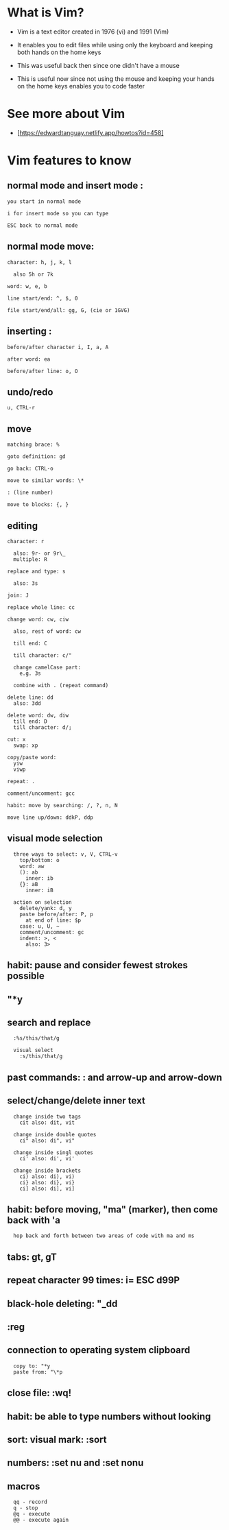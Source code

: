 # What is Vim?

- Vim is a text editor created in 1976 (vi) and 1991 (Vim)

- It enables you to edit files while using only the keyboard and keeping both hands on the home keys

- This was useful back then since one didn't have a mouse

- This is useful now since not using the mouse and keeping your hands on the home keys enables you to code faster

# See more about Vim

- [https://edwardtanguay.netlify.app/howtos?id=458]

# Vim features to know

## normal mode and insert mode :

    you start in normal mode

    i for insert mode so you can type

    ESC back to normal mode

## normal mode move:

    character: h, j, k, l

      also 5h or 7k

    word: w, e, b

    line start/end: ^, $, 0

    file start/end/all: gg, G, (cie or 1GVG)

## inserting :

    before/after character i, I, a, A

    after word: ea

    before/after line: o, O

## undo/redo

    u, CTRL-r

## move

    matching brace: %

    goto definition: gd

    go back: CTRL-o

    move to similar words: \*

    : (line number)

    move to blocks: {, }

## editing

    character: r

      also: 9r- or 9r\_
      multiple: R

    replace and type: s

      also: 3s

    join: J

    replace whole line: cc

    change word: cw, ciw

      also, rest of word: cw

      till end: C

      till character: c/"

      change camelCase part:
        e.g. 3s

      combine with . (repeat command)

    delete line: dd
      also: 3dd

    delete word: dw, diw
      till end: D
      till character: d/;

    cut: x
      swap: xp

    copy/paste word:
      yiw
      viwp

    repeat: .

    comment/uncomment: gcc

    habit: move by searching: /, ?, n, N

    move line up/down: ddkP, ddp

## visual mode selection

      three ways to select: v, V, CTRL-v
        top/bottom: o
        word: aw
        (): ab
          inner: ib
        {}: aB
          inner: iB

      action on selection
        delete/yank: d, y
        paste before/after: P, p
          at end of line: $p
        case: u, U, ~
        comment/uncomment: gc
        indent: >, <
          also: 3>

## habit: pause and consider fewest strokes possible

## "\*y

## search and replace

      :%s/this/that/g

      visual select
        :s/this/that/g

## past commands: : and arrow-up and arrow-down

## select/change/delete inner text

      change inside two tags
        cit also: dit, vit

      change inside double quotes
        ci" also: di", vi"

      change inside singl quotes
        ci' also: di', vi'

      change inside brackets
        ci) also: di), vi)
        ci} also: di}, vi}
        ci] also: di], vi]

## habit: before moving, "ma" (marker), then come back with 'a

      hop back and forth between two areas of code with ma and ms

## tabs: gt, gT

## repeat character 99 times: i= ESC d99P

## black-hole deleting: "\_dd

## :reg

## connection to operating system clipboard

      copy to: "*y
      paste from: "\*p

## close file: :wq!

## habit: be able to type numbers without looking

## sort: visual mark: :sort

## numbers: :set nu and :set nonu

## macros

      qq - record
      q - stop
      @q - execute
      @@ - execute again
